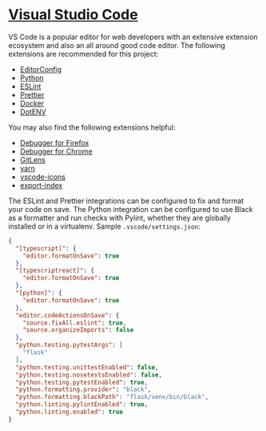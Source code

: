 # [Visual Studio Code](https://code.visualstudio.com/)

VS Code is a popular editor for web developers with an extensive extension ecosystem and also an all
around good code editor. The following extensions are recommended for this project:

- [EditorConfig](https://marketplace.visualstudio.com/items?itemName=EditorConfig.EditorConfig)
- [Python](https://marketplace.visualstudio.com/items?itemName=ms-python.python)
- [ESLint](https://marketplace.visualstudio.com/items?itemName=dbaeumer.vscode-eslint)
- [Prettier](https://marketplace.visualstudio.com/items?itemName=esbenp.prettier-vscode)
- [Docker](https://marketplace.visualstudio.com/items?itemName=ms-azuretools.vscode-docker)
- [DotENV](https://marketplace.visualstudio.com/items?itemName=mikestead.dotenv)

You may also find the following extensions helpful:

- [Debugger for Firefox](https://marketplace.visualstudio.com/items?itemName=firefox-devtools.vscode-firefox-debug)
- [Debugger for Chrome](https://marketplace.visualstudio.com/items?itemName=msjsdiag.debugger-for-chrome)
- [GitLens](https://marketplace.visualstudio.com/items?itemName=eamodio.gitlens)
- [yarn](https://marketplace.visualstudio.com/items?itemName=gamunu.vscode-yarn)
- [vscode-icons](https://marketplace.visualstudio.com/items?itemName=vscode-icons-team.vscode-icons)
- [export-index](https://marketplace.visualstudio.com/items?itemName=BrunoLM.export-index)

The ESLint and Prettier integrations can be configured to fix and format your code on save.
The Python integration can be configured to use Black as a formatter and run checks with Pylint,
whether they are globally installed or in a virtualenv. Sample `.vscode/settings.json`:

```json
{
  "[typescript]": {
    "editor.formatOnSave": true
  },
  "[typescriptreact]": {
    "editor.formatOnSave": true
  },
  "[python]": {
    "editor.formatOnSave": true
  },
  "editor.codeActionsOnSave": {
    "source.fixAll.eslint": true,
    "source.organizeImports": false
  },
  "python.testing.pytestArgs": [
    "flask"
  ],
  "python.testing.unittestEnabled": false,
  "python.testing.nosetestsEnabled": false,
  "python.testing.pytestEnabled": true,
  "python.formatting.provider": "black",
  "python.formatting.blackPath": "flask/venv/bin/black",
  "python.linting.pylintEnabled": true,
  "python.linting.enabled": true
}
```
